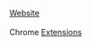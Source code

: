 [Website]()<br>
<br>
Chrome [Extensions](https://github.com/stars/Jedi-Coder1/lists/chrome-extensions)<br>
